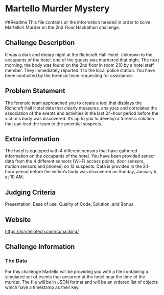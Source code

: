 # Martello Murder Mystery

##Readme
This file contains all the information needed in order to solve Martello’s Murder on the 2nd Floor Hackathon challenge.

## Challenge Description
It was a dark and dreary night at the Richcraft Hall Hotel. Unknown to the occupants of the hotel, one of the guests was murdered that night. The next morning, the body was found on the 2nd floor in room 210 by a hotel staff member. They immediately reported it to the local police station. You have been contacted by the forensic team requesting for assistance. 

## Problem Statement
The forensic team approached you to create a tool that displays the Richcraft Hall Hotel data that clearly measures, analyzes and correlates the association of the events and activities in the last 24-hour period before the victim's body was discovered.
It’s up to you to develop a forensic solution that can lead the team to the potential suspects.

## Extra information
The hotel is equipped with 4 different sensors that have gathered information on the occupants of the hotel. You have been provided sensor data from the 4 different sensors (Wi-Fi access points, door sensors, motion sensors and phones) on 12 suspects. Data is provided in the 24-hour period before the victim’s body was discovered on Sunday, January 5, at 10 AM. 

## Judging Criteria
Presentation, Ease of use, Quality of Code, Solution, and Bonus.

## Website
https://martellotech.com/cuhacking/

## Challenge Information
### The Data
For this challenge Martello will be providing you with a file containing a simulated set of events that occurred at the hotel near the time of the murder. The file will be in JSON format and will be an ordered list of objects which have a timestamp as their key. 

